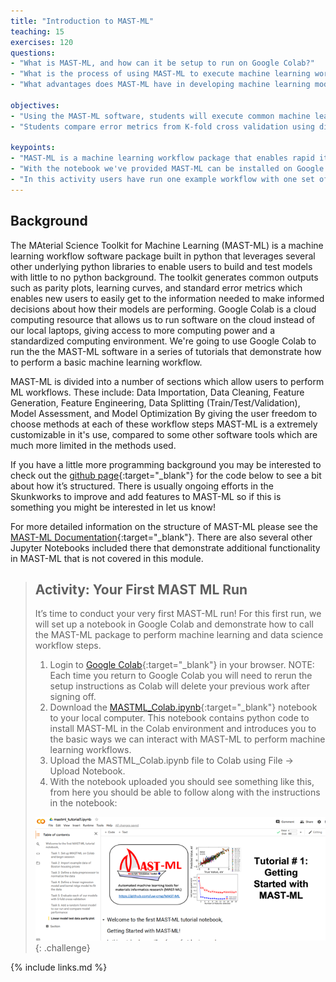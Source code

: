 ```yaml
---
title: "Introduction to MAST-ML"
teaching: 15
exercises: 120
questions:
- "What is MAST-ML, and how can it be setup to run on Google Colab?"
- "What is the process of using MAST-ML to execute machine learning workflows?"
- "What advantages does MAST-ML have in developing machine learning models for informatics research?"

objectives:
- "Using the MAST-ML software, students will execute common machine learning workflow steps: data cleaning, feature generation, feature engineering, model assessment through cross validation, model optimization, and model predictions."  
- "Students compare error metrics from K-fold cross validation using different numbers of folds and assess the effects on reported error metrics."

keypoints:
- "MAST-ML is a machine learning workflow package that enables rapid iteration of model building and analysis"
- "With the notebook we've provided MAST-ML can be installed on Google Colab"
- "In this activity users have run one example workflow with one set of choices at each step. Users can then change each step to explore other workflow versions and choices."
---
```


## Background

The MAterial Science Toolkit for Machine Learning (MAST-ML) is a machine learning workflow software package built in python that leverages several other underlying python libraries to enable users to build and test models with little to no python background.
The toolkit generates common outputs such as parity plots, learning curves, and standard error metrics which enables new users to easily get to the information needed to make informed decisions about how their models are performing.
Google Colab is a cloud computing resource that allows us to run software on the cloud instead of our local laptops, giving access to more computing power and a standardized computing environment.
We're going to use Google Colab to run the the MAST-ML software in a series of tutorials that demonstrate how to perform a basic machine learning workflow.
  
MAST-ML is divided into a number of sections which allow users to perform ML workflows. These include: Data Importation, Data Cleaning, Feature Generation, Feature Engineering, Data Splitting (Train/Test/Validation), Model Assessment, and Model Optimization
By giving the user freedom to choose methods at each of these workflow steps MAST-ML is a extremely customizable in it's use, compared to some other software tools which are much more limited in the methods used.
  
If you have a little more programming background you may be interested to check out the [github page](https://github.com/uw-cmg/MAST-ML){:target="_blank"} for the code below to see a bit about how it’s structured. There is usually ongoing efforts in the Skunkworks to improve and add features to MAST-ML so if this is something you might be interested in let us know!  
  
For more detailed information on the structure of MAST-ML please see the [MAST-ML Documentation](https://mastmldocs.readthedocs.io/en/latest/){:target="_blank"}.
There are also several other Jupyter Notebooks included there that demonstrate additional functionality in MAST-ML that is not covered in this module.  

> ## Activity: Your First MAST ML Run  
>
>It’s time to conduct your very first MAST-ML run! For this first run, we will set up a notebook in Google Colab and demonstrate how to call the MAST-ML package to perform machine learning and data science workflow steps.
>  
>1. Login to [Google Colab](https://colab.research.google.com/){:target="_blank"} in your browser. NOTE: Each time you return to Google Colab you will need to rerun the setup instructions as Colab will delete your previous work after signing off.  
>2. Download the [MASTML_Colab.ipynb](https://drive.google.com/file/d/1Bi4WDCUR_kX5TgZvUwyCTmcjyaTEAkvB/view?usp=sharing){:target="_blank"} notebook to your local computer. This notebook contains python code to install MAST-ML in the Colab environment and introduces you to the basic ways we can interact with MAST-ML to perform machine learning workflows.  
>3. Upload the MASTML_Colab.ipynb file to Colab using File -> Upload Notebook.  
>4. With the notebook uploaded you should see something like this, from here you should be able to follow along with the instructions in the notebook:  
>  
> ![Introduction to MAST-ML Notebook](../fig/intro_mastml_sample.png)
{: .challenge}

{% include links.md %}

